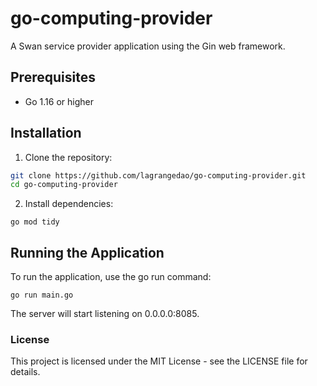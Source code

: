 # go-computing-provider

A Swan service provider application using the Gin web framework.

## Prerequisites

- Go 1.16 or higher

## Installation

1. Clone the repository:

```bash
git clone https://github.com/lagrangedao/go-computing-provider.git
cd go-computing-provider
```

2. Install dependencies:

```shell
go mod tidy
```

## Running the Application

To run the application, use the go run command:

```shell
go run main.go
```

The server will start listening on 0.0.0.0:8085.

### License

This project is licensed under the MIT License - see the LICENSE file for details.
